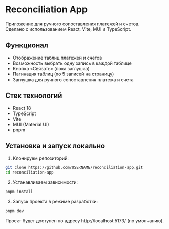 # Reconciliation App

Приложение для ручного сопоставления платежей и счетов.  
Сделано с использованием React, Vite, MUI и TypeScript.

## Функционал

- Отображение таблиц платежей и счетов
- Возможность выбрать одну запись в каждой таблице
- Кнопка «Связать» (пока заглушка)
- Пагинация таблиц (по 5 записей на страницу)
- Заглушка для ручного сопоставления платежа и счета

## Стек технологий

- React 18
- TypeScript
- Vite
- MUI (Material UI)
- pnpm

## Установка и запуск локально

1. Клонируем репозиторий:

```bash
git clone https://github.com/USERNAME/reconciliation-app.git
cd reconciliation-app
```

2. Устанавливаем зависимости:

```bash
pnpm install
```

3. Запуск проекта в режиме разработки:

```bash
pnpm dev
```
Проект будет доступен по адресу http://localhost:5173/ (по умолчанию).